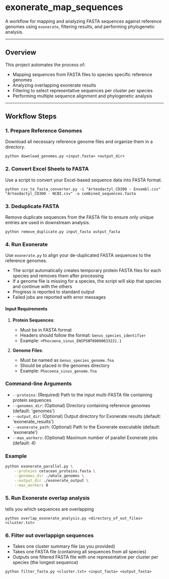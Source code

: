 # exonerate_map_sequences

A workflow for mapping and analyzing FASTA sequences against reference genomes using `exonerate`, filtering results, and performing phylogenetic analysis.

---

## Overview

This project automates the process of:
- Mapping sequences from FASTA files to species specific reference genomes
- Analyzing overlapping exonerate results
- Filtering to select representative sequences per cluster per species
- Performing multiple sequence alignment and phylogenetic analysis

---

## Workflow Steps

### 1. Prepare Reference Genomes
Download all necessary reference genome files and organize them in a directory.

```
python download_genomes.py <input.fasta> <output_dir>
```

### 2. Convert Excel Sheets to FASTA
Use a script to convert your Excel-based sequence data into FASTA format.

```
python csv_to_fasta_converter.py -i "Arteodactyl_CD300 - Ensembl.csv" "Arteodactyl_CD300 - NCBI.csv" -o combined_sequences.fasta
```

### 3. Deduplicate FASTA
Remove duplicate sequences from the FASTA file to ensure only unique entries are used in downstream analysis.

```
python remove_duplicate.py input_fasta output_fasta
```
### 4. Run Exonerate
Use `exonerate.py` to align your de-duplicated FASTA sequences to the reference genomes.

- The script automatically creates temporary protein FASTA files for each species and removes them after processing
- If a genome file is missing for a species, the script will skip that species and continue with the others
- Progress is reported to standard output
- Failed jobs are reported with error messages

#### Input Requirements

1. **Protein Sequences**: 
   - Must be in FASTA format
   - Headers should follow the format: `Genus_species_identifier`
   - Example: `>Phocoena_sinus_ENSPSNT00000033221.1`

2. **Genome Files**:
   - Must be named as `Genus_species_genome.fna`
   - Should be placed in the genomes directory
   - Example: `Phocoena_sinus_genome.fna`

### Command-line Arguments

- `--proteins`: (Required) Path to the input multi-FASTA file containing protein sequences
- `--genomes_dir`: (Optional) Directory containing reference genomes (default: 'genomes')
- `--output_dir`: (Optional) Output directory for Exonerate results (default: 'exonerate_results')
- `--exonerate_path`: (Optional) Path to the Exonerate executable (default: 'exonerate')
- `--max_workers`: (Optional) Maximum number of parallel Exonerate jobs (default: 4)

### Example

```bash
python exonerate_parallel.py \
    --proteins cetacean_proteins.fasta \
    --genomes_dir ./whale_genomes \
    --output_dir ./exonerate_output \
    --max_workers 8
```

### 5. Run Exonerate overlap analysis
tells you which sequences are overlapping
```
python overlap_exonerate_analysis.py <directory_of_out_files> <cluster.txt>
```

### 6. Filter out overlappign sequences
- Takes one cluster summary file (as you provided)
- Takes one FASTA file (containing all sequences from all species)
- Outputs one filtered FASTA file with one representative per cluster per species (the longest sequence)

```
python filter_fasta.py <cluster.txt> <input_fasta> <output_fasta>
```

